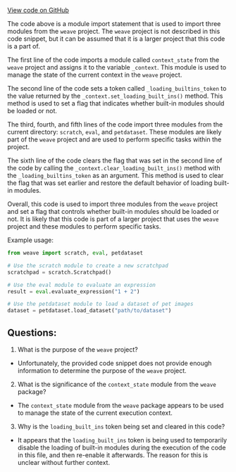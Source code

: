 [View code on GitHub](https://github.com/wandb/weave/weave/ecosystem/shawn/__init__.py)

The code above is a module import statement that is used to import three modules from the `weave` project. The `weave` project is not described in this code snippet, but it can be assumed that it is a larger project that this code is a part of. 

The first line of the code imports a module called `context_state` from the `weave` project and assigns it to the variable `_context`. This module is used to manage the state of the current context in the `weave` project. 

The second line of the code sets a token called `_loading_builtins_token` to the value returned by the `_context.set_loading_built_ins()` method. This method is used to set a flag that indicates whether built-in modules should be loaded or not. 

The third, fourth, and fifth lines of the code import three modules from the current directory: `scratch`, `eval`, and `petdataset`. These modules are likely part of the `weave` project and are used to perform specific tasks within the project. 

The sixth line of the code clears the flag that was set in the second line of the code by calling the `_context.clear_loading_built_ins()` method with the `_loading_builtins_token` as an argument. This method is used to clear the flag that was set earlier and restore the default behavior of loading built-in modules. 

Overall, this code is used to import three modules from the `weave` project and set a flag that controls whether built-in modules should be loaded or not. It is likely that this code is part of a larger project that uses the `weave` project and these modules to perform specific tasks. 

Example usage:

```python
from weave import scratch, eval, petdataset

# Use the scratch module to create a new scratchpad
scratchpad = scratch.Scratchpad()

# Use the eval module to evaluate an expression
result = eval.evaluate_expression("1 + 2")

# Use the petdataset module to load a dataset of pet images
dataset = petdataset.load_dataset("path/to/dataset")
```
## Questions: 
 1. What is the purpose of the `weave` project?
- Unfortunately, the provided code snippet does not provide enough information to determine the purpose of the `weave` project.

2. What is the significance of the `context_state` module from the `weave` package?
- The `context_state` module from the `weave` package appears to be used to manage the state of the current execution context.

3. Why is the `loading_built_ins` token being set and cleared in this code?
- It appears that the `loading_built_ins` token is being used to temporarily disable the loading of built-in modules during the execution of the code in this file, and then re-enable it afterwards. The reason for this is unclear without further context.